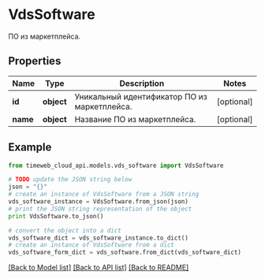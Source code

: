 # VdsSoftware

ПО из маркетплейса.

## Properties
Name | Type | Description | Notes
------------ | ------------- | ------------- | -------------
**id** | **object** | Уникальный идентификатор ПО из маркетплейса. | [optional] 
**name** | **object** | Название ПО из маркетплейса. | [optional] 

## Example

```python
from timeweb_cloud_api.models.vds_software import VdsSoftware

# TODO update the JSON string below
json = "{}"
# create an instance of VdsSoftware from a JSON string
vds_software_instance = VdsSoftware.from_json(json)
# print the JSON string representation of the object
print VdsSoftware.to_json()

# convert the object into a dict
vds_software_dict = vds_software_instance.to_dict()
# create an instance of VdsSoftware from a dict
vds_software_form_dict = vds_software.from_dict(vds_software_dict)
```
[[Back to Model list]](../README.md#documentation-for-models) [[Back to API list]](../README.md#documentation-for-api-endpoints) [[Back to README]](../README.md)


